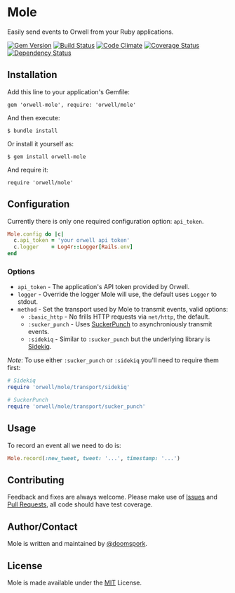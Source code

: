 # Mole

Easily send events to Orwell from your Ruby applications.

[![Gem Version](https://badge.fury.io/rb/orwell-mole.png)](https://rubygems.org/gems/orwell-mole) [![Build Status](https://travis-ci.org/doomspork/mole.svg?branch=master)](https://travis-ci.org/doomspork/mole) [![Code Climate](https://codeclimate.com/github/doomspork/mole/badges/gpa.svg)](https://codeclimate.com/github/doomspork/mole) [![Coverage Status](https://coveralls.io/repos/doomspork/mole/badge.png?branch=master)](https://coveralls.io/r/doomspork/mole?branch=master) [![Dependency Status](https://gemnasium.com/doomspork/mole.svg)](https://gemnasium.com/doomspork/mole)

## Installation

Add this line to your application's Gemfile:

	gem 'orwell-mole', require: 'orwell/mole'

And then execute:

	$ bundle install

Or install it yourself as:

	$ gem install orwell-mole

And require it:

	require 'orwell/mole'

## Configuration

Currently there is only one required configuration option: `api_token`.

```ruby
Mole.config do |c|
  c.api_token = 'your orwell api token'
  c.logger    = Log4r::Logger[Rails.env]
end
```

### Options
+ `api_token` - The application's API token provided by Orwell.
+ `logger` - Override the logger Mole will use, the default uses `Logger` to stdout.
+ `method` - Set the transport used by Mole to transmit events, valid options:
	- `:basic_http` - No frills HTTP requests via `net/http`, the default.
	- `:sucker_punch` - Uses [SuckerPunch](https://github.com/brandonhilkert/sucker_punch) to asynchroniously transmit events.
	- `:sidekiq` - Similar to `:sucker_punch` but the underlying library is [Sidekiq](https://github.com/mperham/sidekiq).

_Note_: To use either `:sucker_punch` or `:sidekiq` you'll need to require them first:

```ruby
# Sidekiq
require 'orwell/mole/transport/sidekiq'

# SuckerPunch
require 'orwell/mole/transport/sucker_punch'
```

## Usage

To record an event all we need to do is:

```ruby
Mole.record(:new_tweet, tweet: '...', timestamp: '...')
```

## Contributing

Feedback and fixes are always welcome.  Please make use of [Issues](https://github.com/doomspork/autocomplete-me/issues) and [Pull Requests](https://github.com/doomspork/autocomplete-me/pulls), all code should have test coverage.

## Author/Contact

Mole is written and maintained by [@doomspork](github.com/doomspork).

## License

Mole is made available under the [MIT](http://opensource.org/licenses/MIT) License.
